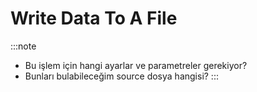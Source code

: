 # Write Data To A File

:::note
* Bu işlem için hangi ayarlar ve parametreler gerekiyor?
* Bunları bulabileceğim source dosya hangisi?
:::
